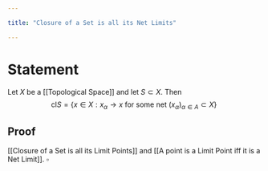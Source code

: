 ```yaml
---

title: "Closure of a Set is all its Net Limits"

---
```

# Statement
Let $X$ be a [[Topological Space]] and let $S \subset X$. Then
$$\text{cl}S = \{x \in X : x_{\alpha} \to x \text{ for some net } (x_{\alpha})_{\alpha \in A} \subset X\}$$
## Proof
[[Closure of a Set is all its Limit Points]] and [[A point is a Limit Point iff it is a Net Limit]]. $\square$